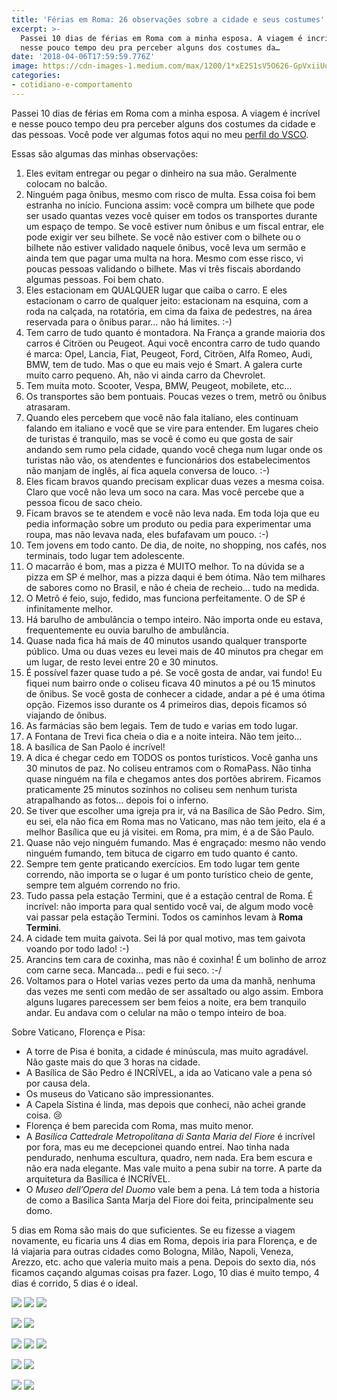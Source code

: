 ```yaml
---
title: 'Férias em Roma: 26 observações sobre a cidade e seus costumes'
excerpt: >-
  Passei 10 dias de férias em Roma com a minha esposa. A viagem é incrível e
  nesse pouco tempo deu pra perceber alguns dos costumes da…
date: '2018-04-06T17:59:59.776Z'
image: https://cdn-images-1.medium.com/max/1200/1*xE2S1sV5O626-GpVxiiUqg.png
categories:
- cotidiano-e-comportamento
---
```


Passei 10 dias de férias em Roma com a minha esposa. A viagem é incrível e nesse pouco tempo deu pra perceber alguns dos costumes da cidade e das pessoas. Você pode ver algumas fotos aqui no meu [perfil do VSCO](https://vsco.co/diegoeis/journal/paris-rome-2018).

Essas são algumas das minhas observações:

1.  Eles evitam entregar ou pegar o dinheiro na sua mão. Geralmente colocam no balcão.
2.  Ninguém paga ônibus, mesmo com risco de multa. Essa coisa foi bem estranha no início. Funciona assim: você compra um bilhete que pode ser usado quantas vezes você quiser em todos os transportes durante um espaço de tempo. Se você estiver num ônibus e um fiscal entrar, ele pode exigir ver seu bilhete. Se você não estiver com o bilhete ou o bilhete não estiver validado naquele ônibus, você leva um sermão e ainda tem que pagar uma multa na hora. Mesmo com esse risco, vi poucas pessoas validando o bilhete. Mas vi três fiscais abordando algumas pessoas. Foi bem chato.
3.  Eles estacionam em QUALQUER lugar que caiba o carro. E eles estacionam o carro de qualquer jeito: estacionam na esquina, com a roda na calçada, na rotatória, em cima da faixa de pedestres, na área reservada para o ônibus parar… não há limites. :-)
4.  Tem carro de tudo quanto é montadora. Na França a grande maioria dos carros é Citröen ou Peugeot. Aqui você encontra carro de tudo quando é marca: Opel, Lancia, Fiat, Peugeot, Ford, Citröen, Alfa Romeo, Audi, BMW, tem de tudo. Mas o que eu mais vejo é Smart. A galera curte muito carro pequeno. Ah, não vi ainda carro da Chevrolet.
5.  Tem muita moto. Scooter, Vespa, BMW, Peugeot, mobilete, etc…
6.  Os transportes são bem pontuais. Poucas vezes o trem, metrô ou ônibus atrasaram.
7.  Quando eles percebem que você não fala italiano, eles continuam falando em italiano e você que se vire para entender. Em lugares cheio de turistas é tranquilo, mas se você é como eu que gosta de sair andando sem rumo pela cidade, quando você chega num lugar onde os turistas não vão, os atendentes e funcionários dos estabelecimentos não manjam de inglês, aí fica aquela conversa de louco. :-)
8.  Eles ficam bravos quando precisam explicar duas vezes a mesma coisa. Claro que você não leva um soco na cara. Mas você percebe que a pessoa ficou de saco cheio.
9.  Ficam bravos se te atendem e você não leva nada. Em toda loja que eu pedia informação sobre um produto ou pedia para experimentar uma roupa, mas não levava nada, eles bufafavam um pouco. :-)
10.  Tem jovens em todo canto. De dia, de noite, no shopping, nos cafés, nos terminais, todo lugar tem adolescente.
11.  O macarrão é bom, mas a pizza é MUITO melhor. To na dúvida se a pizza em SP é melhor, mas a pizza daqui é bem ótima. Não tem milhares de sabores como no Brasil, e não é cheia de recheio… tudo na medida.
12.  O Metrô é feio, sujo, fedido, mas funciona perfeitamente. O de SP é infinitamente melhor.
13.  Há barulho de ambulância o tempo inteiro. Não importa onde eu estava, frequentemente eu ouvia barulho de ambulância.
14.  Quase nada fica há mais de 40 minutos usando qualquer transporte público. Uma ou duas vezes eu levei mais de 40 minutos pra chegar em um lugar, de resto levei entre 20 e 30 minutos.
15.  É possível fazer quase tudo a pé. Se você gosta de andar, vai fundo! Eu fiquei num bairro onde o coliseu ficava 40 minutos a pé ou 15 minutos de ônibus. Se você gosta de conhecer a cidade, andar a pé é uma ótima opção. Fizemos isso durante os 4 primeiros dias, depois ficamos só viajando de ônibus.
16.  As farmácias são bem legais. Tem de tudo e varias em todo lugar.
17.  A Fontana de Trevi fica cheia o dia e a noite inteira. Não tem jeito…
18.  A basílica de San Paolo é incrível!
19.  A dica é chegar cedo em TODOS os pontos turísticos. Você ganha uns 30 minutos de paz. No coliseu entramos com o RomaPass. Não tinha quase ninguém na fila e chegamos antes dos portões abrirem. Ficamos praticamente 25 minutos sozinhos no coliseu sem nenhum turista atrapalhando as fotos… depois foi o inferno.
20.  Se tiver que escolher uma igreja pra ir, vá na Basílica de São Pedro. Sim, eu sei, ela não fica em Roma mas no Vaticano, mas não tem jeito, ela é a melhor Basílica que eu já visitei. em Roma, pra mim, é a de São Paulo.
21.  Quase não vejo ninguém fumando. Mas é engraçado: mesmo não vendo ninguém fumando, tem bituca de cigarro em tudo quanto é canto.
22.  Sempre tem gente praticando exercícios. Em todo lugar tem gente correndo, não importa se o lugar é um ponto turístico cheio de gente, sempre tem alguém correndo no frio.
23.  Tudo passa pela estação Termini, que é a estação central de Roma. É incrível: não importa para qual sentido você vai, de algum modo você vai passar pela estação Termini. Todos os caminhos levam à **Roma** **Termini**.
24.  A cidade tem muita gaivota. Sei lá por qual motivo, mas tem gaivota voando por todo lado! :-)
25.  Arancins tem cara de coxinha, mas não é coxinha! É um bolinho de arroz com carne seca. Mancada… pedi e fui seco. :-/
26.  Voltamos para o Hotel varias vezes perto da uma da manhã, nenhuma das vezes me senti com medão de ser assaltado ou algo assim. Embora alguns lugares parecessem ser bem feios a noite, era bem tranquilo andar. Eu andava com o celular na mão o tempo inteiro de boa.

Sobre Vaticano, Florença e Pisa:

*   A torre de Pisa é bonita, a cidade é minúscula, mas muito agradável. Não gaste mais do que 3 horas na cidade.
*   A Basílica de São Pedro é INCRÍVEL, a ida ao Vaticano vale a pena só por causa dela.
*   Os museus do Vaticano são impressionantes.
*   A Capela Sistina é linda, mas depois que conheci, não achei grande coisa. 😢
*   Florença é bem parecida com Roma, mas muito menor.
*   A _Basilica Cattedrale Metropolitana di Santa Maria del Fiore_ é incrível por fora, mas eu me decepcionei quando entrei. Nao tinha nada pendurado, nenhuma escultura, quadro, nem nada. Era bem escura e não era nada elegante. Mas vale muito a pena subir na torre. A parte da arquitetura da Basílica é INCRÍVEL.
*   O _Museo dell’Opera del Duomo_ vale bem a pena. Lá tem toda a historia de como a Basilica Santa Marja del Fiore doi feita, principalmente seu domo.

5 dias em Roma são mais do que suficientes. Se eu fizesse a viagem novamente, eu ficaria uns 4 dias em Roma, depois iria para Florença, e de lá viajaria para outras cidades como Bologna, Milão, Napoli, Veneza, Arezzo, etc. acho que valeria muito mais a pena. Depois do sexto dia, nós ficamos caçando algumas coisas pra fazer. Logo, 10 dias é muito tempo, 4 dias é corrido, 5 dias é o ideal.

![](https://cdn-images-1.medium.com/max/400/1*DUbQXp-ZUp-Kx0sVIOGQ-g.png)
![](https://cdn-images-1.medium.com/max/600/1*xE2S1sV5O626-GpVxiiUqg.png)
![](https://cdn-images-1.medium.com/max/400/1*lCyaX5nOCz1CD0ACtHW8gQ.png)

![](https://cdn-images-1.medium.com/max/600/1*RIV0hx_MQWxhn_5guYH0xw.png)
![](https://cdn-images-1.medium.com/max/600/1*NHvuHpdujBnw0-0J6KEUWw.png)

![](https://cdn-images-1.medium.com/max/400/1*Ygh-IXFzSeOp3c7pIQpSuA.png)
![](https://cdn-images-1.medium.com/max/400/1*SpGYYvFB0cefxBTx4W573w.png)
![](https://cdn-images-1.medium.com/max/400/1*JlzRRRgeJiMD_FU95tn83A.png)

![](https://cdn-images-1.medium.com/max/600/1*2t2YRmHgXAZ-OofCKGfAtQ.png)
![](https://cdn-images-1.medium.com/max/600/1*POkykUpL_pXt26UIkEkb-A.png)

![](https://cdn-images-1.medium.com/max/600/1*X2R4AAZA_y0QXrIrbE8kzw.png)
![](https://cdn-images-1.medium.com/max/600/1*a5IOEi3iLTeCm9Ar8KZ3CQ.png)